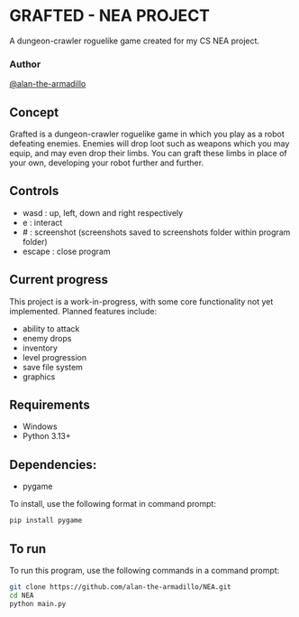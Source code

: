 # GRAFTED - NEA PROJECT

A dungeon-crawler roguelike game created for my CS NEA project.

### Author

[@alan-the-armadillo](https://github.com/alan-the-armadillo)

## Concept

Grafted is a dungeon-crawler roguelike game in which you play as a robot defeating enemies.
Enemies will drop loot such as weapons which you may equip, and may even drop their limbs.
You can graft these limbs in place of your own, developing your robot further and further.

## Controls
 - wasd : up, left, down and right respectively
 - e : interact
 - \# : screenshot (screenshots saved to screenshots folder within program folder)
 - escape : close program

## Current progress
This project is a work-in-progress, with some core functionality not yet implemented. Planned features include:

- ability to attack
- enemy drops
- inventory
- level progression
- save file system
- graphics

## Requirements

- Windows
- Python 3.13+

## Dependencies:
- pygame
  
To install, use the following format in command prompt:
```bash
pip install pygame
```

## To run
To run this program, use the following commands in a command prompt:
```bash
git clone https://github.com/alan-the-armadillo/NEA.git
cd NEA
python main.py
```
